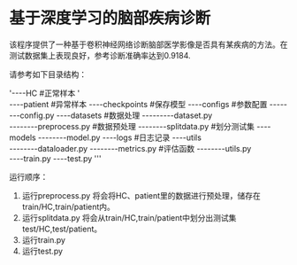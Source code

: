 # 基于深度学习的脑部疾病诊断
该程序提供了一种基于卷积神经网络诊断脑部医学影像是否具有某疾病的方法。在测试数据集上表现良好，参考诊断准确率达到0.9184.

请参考如下目录结构：
 
'----HC                     #正常样本  '     
----patient                #异常样本
----checkpoints            #保存模型
----configs                #参数配置
--------config.py
----datasets               #数据处理
---------dataset.py        
--------preprocess.py      #数据预处理
--------splitdata.py       #划分测试集
----models
--------model.py
----logs                   #日志记录
----utils                  
--------dataloader.py
--------metrics.py         #评估函数
--------utils.py           
----train.py
----test.py
'''

运行顺序：
1. 运行preprocess.py
   将会将HC、patient里的数据进行预处理，储存在train/HC,train/patient内。
2. 运行splitdata.py
   将会从train/HC,train/patient中划分出测试集test/HC,test/patient。
3. 运行train.py
4. 运行test.py
